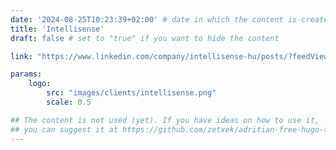 ```yaml
---
date: '2024-08-25T10:23:39+02:00' # date in which the content is created - defaults to "today"
title: 'Intellisense'
draft: false # set to "true" if you want to hide the content 

link: "https://www.linkedin.com/company/intellisense-hu/posts/?feedView=all" # optional URL to link the logo to

params:
    logo:
        src: "images/clients/intellisense.png"
        scale: 0.5

## The content is not used (yet). If you have ideas on how to use it, 
## you can suggest it at https://github.com/zetxek/adritian-free-hugo-theme/discussions 
---
```

